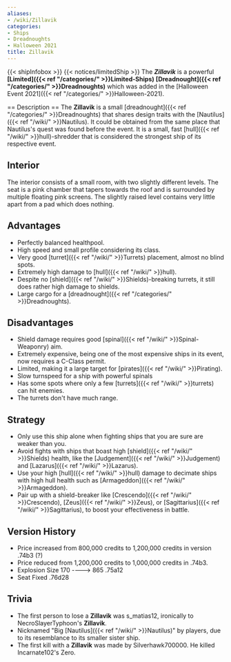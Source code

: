 ```yaml
---
aliases:
- /wiki/Zillavik
categories:
- Ships
- Dreadnoughts
- Halloween 2021
title: Zillavik
---
```


{{< shipInfobox >}} {{< notices/limitedShip >}} The **_Zillavik_** is a powerful **[Limited]({{< ref "/categories/" >}}Limited-Ships)** **[Dreadnought]({{< ref "/categories/" >}}Dreadnoughts)** which was added in the [Halloween Event 2021]({{< ref "/categories/" >}}Halloween-2021).

== Description == The **Zillavik** is a small [dreadnought]({{< ref "/categories/" >}}Dreadnoughts) that shares design traits with the [Nautilus]({{< ref "/wiki/" >}}Nautilus). It could be obtained from the same place that Nautilus's quest was found before the event. It is a small, fast [hull]({{< ref "/wiki/" >}}hull)-shredder that is considered the strongest ship of its respective event.

## Interior

The interior consists of a small room, with two slightly different levels. The seat is a pink chamber that tapers towards the roof and is surrounded by multiple floating pink screens. The slightly raised level contains very little apart from a pad which does nothing.

## Advantages

- Perfectly balanced healthpool.
- High speed and small profile considering its class.
- Very good [turret]({{< ref "/wiki/" >}}Turrets) placement, almost no blind spots.
- Extremely high damage to [hull]({{< ref "/wiki/" >}}hull).
- Despite no [shield]({{< ref "/wiki/" >}}Shields)-breaking turrets, it still does rather high damage to shields.
- Large cargo for a [dreadnought]({{< ref "/categories/" >}}Dreadnoughts).

## Disadvantages

- Shield damage requires good [spinal]({{< ref "/wiki/" >}}Spinal-Weaponry) aim.
- Extremely expensive, being one of the most expensive ships in its event, now requires a C-Class permit.
- Limited, making it a large target for [pirates]({{< ref "/wiki/" >}}Pirating).
- Slow turnspeed for a ship with powerful spinals
- Has some spots where only a few [turrets]({{< ref "/wiki/" >}}turrets) can hit enemies.
- The turrets don't have much range.

## Strategy

- Only use this ship alone when fighting ships that you are sure are weaker than you.
- Avoid fights with ships that boast high [shield]({{< ref "/wiki/" >}}Shields) health, like the [Judgement]({{< ref "/wiki/" >}}Judgement) and [Lazarus]({{< ref "/wiki/" >}}Lazarus).
- Use your high [hull]({{< ref "/wiki/" >}}hull) damage to decimate ships with high hull health such as [Armageddon]({{< ref "/wiki/" >}}Armageddon).
- Pair up with a shield-breaker like [Crescendo]({{< ref "/wiki/" >}}Crescendo), [Zeus]({{< ref "/wiki/" >}}Zeus), or [Sagittarius]({{< ref "/wiki/" >}}Sagittarius), to boost your effectiveness in battle.

## Version History 

- Price increased from 800,000 credits to 1,200,000 credits in version .74b3 (?)
- Price reduced from 1,200,000 credits to 1,000,000 credits in .74b3.
- Explosion Size 170 ----> 865 .75a12
- Seat Fixed .76d28

## Trivia

- The first person to lose a **Zillavik** was s_matias12, ironically to NecroSlayerTyphoon's **Zillavik**.
- Nicknamed "Big [Nautilus]({{< ref "/wiki/" >}}Nautilus)" by players, due to its resemblance to its smaller sister ship.
- The first kill with a **Zillavik** was made by Silverhawk700000. He killed Incarnate102's Zero.